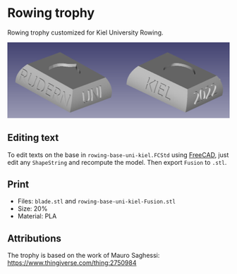 # Rowing trophy

Rowing trophy customized for Kiel University Rowing.

![3D view of rowing trophy base which has "Rudern Uni Kiel 2022" on the sides](rudern-uni-kiel-trophy.png)

## Editing text

To edit texts on the base in `rowing-base-uni-kiel.FCStd` using [FreeCAD](https://www.freecadweb.org/),
just edit any `ShapeString` and recompute the model. Then export `Fusion` to `.stl`.

## Print

- Files: `blade.stl` and `rowing-base-uni-kiel-Fusion.stl`
- Size: 20%
- Material: PLA

## Attributions

The trophy is based on the work of Mauro Saghessi: <https://www.thingiverse.com/thing:2750984>
